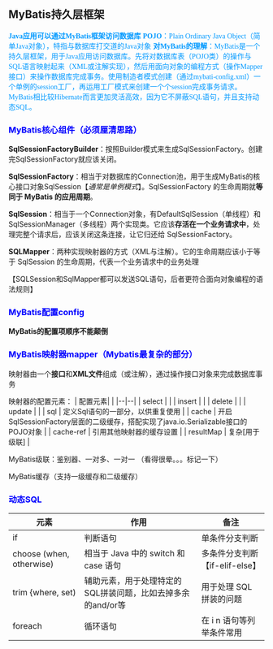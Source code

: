 ## MyBatis持久层框架

<font color=#0099ff face="楷体">**Java应用可以通过MyBatis框架访问数据库**</font>
<font color=#0099ff face="楷体">**POJO**：Plain Ordinary Java Object（简单Java对象），特指与数据库打交道的Java对象</font>
<font color=#0099ff face="楷体">**对MyBatis的理解**：MyBatis是一个持久层框架，用于Java应用访问数据库。先将对数据库表（POJO类）的操作与SQL语言映射起来（XML或注解实现），然后用面向对象的编程方式（操作Mapper接口）来操作数据库完成事务。使用制造者模式创建（通过mybati-config.xml）一个单例的session工厂，再运用工厂模式来创建一个个session完成事务请求。MyBatis相比较Hibernate而言更加灵活高效，因为它不屏蔽SQL语句，并且支持动态SQL。
</font>

### <font color=#0000ff >**MyBatis核心组件（必须厘清思路）**</font>

**SqlSessionFactoryBuilder**：按照Builder模式来生成SqlSessionFactory。创建完SqlSessionFactory就应该关闭。

**SqlSessionFactory**：相当于对数据库的Connection池，用于生成MyBatis的核心接口对象SqlSession【*通常是单例模式*】。SqlSessionFactory 的生命周期就**等同于 MyBatis 的应用周期**。

**SqlSession**：相当于一个Connection对象，有DefaultSqlSession（单线程）和SqlSessionManager（多线程）两个实现类。它应该**存活在一个业务请求中**，处理完整个请求后，应该关闭这条连接，让它归还给 SqlSessionFactory。

**SQLMapper**：两种实现映射器的方式（XML与注解）。它的生命周期应该小于等于 SqlSession 的生命周期，代表一个业务请求中的业务处理

【SQLSession和SqlMapper都可以发送SQL语句，后者更符合面向对象编程的语法规则】

### <font color=#0000ff >**MyBatis配置config**</font>

**MyBatis的配置项顺序不能颠倒**


### <font color=#0000ff >**MyBatis映射器mapper（Mybatis最复杂的部分）**</font>

映射器由一个**接口**和**XML文件**组成（或注解），通过操作接口对象来完成数据库事务

映射器的配置元素：
| 配置元素|  |
|--|--|
| select |  |
| insert |  |
| delete |  |
| update |  |
| sql | 定义Sql语句的一部分，以供重复使用 |
| cache | 开启SqlSessionFactory层面的二级缓存，搭配实现了java.io.Serializable接口的POJO对象 |
| cache-ref | 引用其他映射器的缓存设置 |
| resultMap | 复杂[用于级联] |

MyBatis级联：鉴别器、一对多、一对一
（看得很晕。。。标记一下）

MyBatis缓存（支持一级缓存和二级缓存）


### <font color=#0000ff >**动态SQL**</font>


| 元素 | 作用 | 备注 |
|--|--|--|
| if | 判断语句 | 单条件分支判断   |
| choose (when, otherwise)  | 相当于 Java 中的 switch 和 case 语句 | 多条件分支判断【if-elif-else】   |
| trim {where, set)  | 辅助元素，用于处理特定的SQL拼装问题，比如去掉多余的and/or等 | 用于处理 SQL 拼装的问题   |
| foreach | 循环语句  | 在 i n 语句等列举条件常用 |


<!--stackedit_data:
eyJoaXN0b3J5IjpbMTE0ODczNjEyNCwyNDU3NjcwMDEsMTczMz
IxMjU1NSwxOTA3MjI3NTMyLDIxNTc3MDYxMiw0OTQ3OTExODUs
LTExMjYwODUxMDIsLTEwNjgxODE1NDUsMTIzMTQxMTcyNCw0OD
A5NjYwNTAsMTQxNDkxMzk3NywtMTM4MjcxMzc2NywtMTQzODQy
ODk3LC00MDg3MjAyNzUsLTg3OTI4NTgzOCwxMzEwNzg3ODM1LC
0xNDkyMzUwMTY2LDE0OTMzMDE5MzAsLTEwMzY4NDU1MjksMTUz
NzEyMTc2NV19
-->